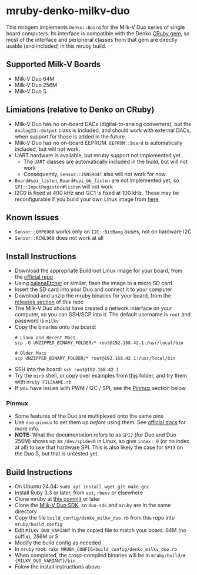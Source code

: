 # mruby-denko-milkv-duo

This mrbgem implements `Denko::Board` for the Milk-V Duo series of single board computers. Its interface is compatible with the Denko [CRuby gem](https://github.com/denko-rb/denko), so most of the interface and peripheral classes from that gem are directly usable (and included) in this mruby build.

## Supported Milk-V Boards
- Milk-V Duo 64M
- Milk-V Duo 256M
- Milk-V Duo S

## Limiations (relative to Denko on CRuby)
- Milk-V Duo has no on-board DACs (digital-to-analog converters), but the `AnalogIO::Output` class is included, and should work with external DACs, when support for those is added in the future.
- Milk-V Duo has no on-board EEPROM. `EEPROM::Board` is automatically included, but will not work.
- UART hardware is available, but mruby support not implemented yet.
  - The `UART` classes are automatically included in the build, but will not work
  - Consequently, `Sensor::JSNSR04T` also will not work for now
- `Board#spi_listen`, `Board#spi_bb_listen` are not implemented yet, so `SPI::InputRegister#listen` will not work
- I2C0 is fixed at 400 kHz and I2C1 is fixed at 100 kHz. These may be reconfigurable if you build your own Linux image from [here](https://github.com/milkv-duo/duo-buildroot-sdk)

## Known Issues
- `Sensor::QMP6988` works only on `I2C::BitBang` buses, not on hardware I2C
- `Sensor::RCWL960` does not work at all

## Install Instructions
- Download the appropriate Buildroot Linux image for your board, from the [official repo](https://github.com/milkv-duo/duo-buildroot-sdk/releases)
- Using [balenaEtcher](https://www.balena.io/etcher) or similar, flash the image to a micro SD card
- Insert the SD card into your Duo and connect it to your computer
- Download and unzip the mruby binaries for your board, from the [releases section](https://github.com/denko-rb/mruby-denko-milkv-duo/releases) of this repo
- The Milk-V Duo should have created a network interface on your computer, so you can SSH/SCP into it. The default username is `root` and password is `milkv`
- Copy the binaries onto the board:
  ```console
  # Linux and Recent Macs
  scp -O UNZIPPED_BINARY_FOLDER/* root@192.168.42.1:/usr/local/bin
  ```
  ```console
  # Older Macs
  scp UNZIPPED_BINARY_FOLDER/* root@192.168.42.1:/usr/local/bin
  ```
- SSH into the board: `ssh root@192.168.42.1`
- Try the `mirb` shell, or copy over examples from [this](examples) folder, and try them with `mruby FILENAME.rb`
- If you have issues with PWM / I2C / SPI, see the [Pinmux](#pinmux) section below

### Pinmux

- Some features of the Duo are multiplexed onto the same pins
- Use `duo-pinmux` to set them up _before_ using them. See [official docs](https://milkv.io/docs/duo/application-development/pinmux) for more info.
- **NOTE:** What the documentation refers to as `SPI2` (for Duo and Duo 256M) shows up as `/dev/spidev0` in Linux, so give `index: 0` (or no index at all) to use that hardware SPI. This is also likely the case for `SPI3` on the Duo S, but that is untested yet.

## Build Instructions
- On Ubuntu 24.04: `sudo apt install wget git make gcc`
- Install Ruby 3.3 or later, from `apt`, `rbenv` or elsewhere
- Clone mruby at [this commit](https://github.com/mruby/mruby/tree/1b39c7d7dab6c37d85a17ec4495a7c4c0c43d217) or later
- Clone the [Milk-V Duo SDK](https://github.com/milkv-duo/duo-sdk), so `duo-sdk` and `mruby` are in the same directory
- Copy the file `build_config/denko_milkv_duo.rb` from this repo into `mruby/build_config`
- Edit `MILKV_DUO_VARIANT` in the copied file to match your board: 64M (no suffix), 256M or S
- Modify the build config as neeeded
- In `mruby` root: `rake MRUBY_CONFIG=build_config/denko_milkv_duo.rb`
- When completed, the cross-compiled binaries will be in `mruby/build/#{MILKV_DUO_VARIANT}/bin`
- Folow the install instructions above
